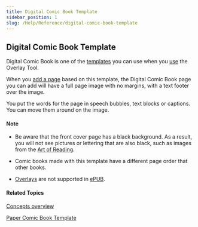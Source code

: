 ```yaml
---
title: Digital Comic Book Template
sidebar_position: 1
slug: /Help/Reference/digital-comic-book-template
---
```


## Digital Comic Book Template

Digital Comic Book is one of the [templates](Template.md) you can use when you [use](../Tasks/Edit_tasks/Overlay_Tool/Using_the_Overlay_Tool.md) the Overlay Tool.

When you [add a page](../Tasks/Edit_tasks/Add_a_page.md) based on this template, the Digital Comic Book page you can add will have a full page image with no margins, with a text footer over the image.

You put the words for the page in speech bubbles, text blocks or captions. You can move them around on the image.

#### Note

-   Be aware that the front cover page has a black background. As a result, you will not see pictures or lettering that are also black, such as images from the [Art of Reading](../User_Interface/Dialog_boxes/Image_Toolbox.md).
    
-   Comic books made with this template have a different page order that other books.
    
-   [Overlays](../Tasks/Edit_tasks/Overlay_Tool/Overlay_Tool_overview.md) are not supported in [ePUB](EPUB.md).
    

#### Related Topics

[Concepts overview](Concepts_overview.md)

[Paper Comic Book Template](Paper_Comic_Book_Template.md)